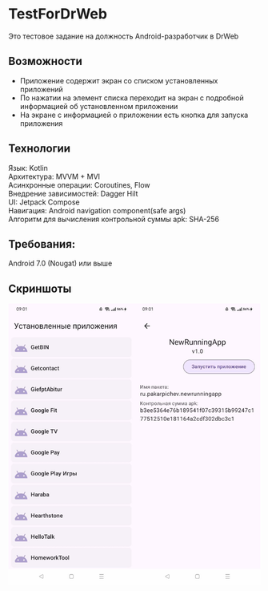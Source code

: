 # TestForDrWeb

Это тестовое задание на должность Android-разработчик в DrWeb 

## Возможности  
- Приложение содержит экран со списком установленных приложений
- По нажатии на элемент списка переходит на экран с подробной информацией об установленном приложении
- На экране с информацией о приложении есть кнопка для запуска приложения  

## Технологии
Язык: Kotlin  
Архитектура: MVVM + MVI   
Асинхронные операции: Coroutines, Flow   
Внедрение зависимостей: Dagger Hilt  
UI: Jetpack Compose  
Навигация: Android navigation component(safe args)  
Алгоритм для вычисления контрольной суммы apk: SHA-256  
## Требования:
Android 7.0 (Nougat) или выше   
## Скриншоты  
<img src="screenshots/screenshots.png"/>
